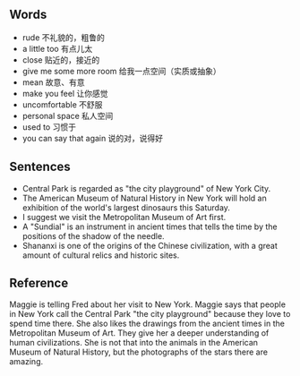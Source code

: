 ## Words
* rude 不礼貌的，粗鲁的
* a little too 有点儿太
* close 贴近的，接近的
* give me some more room 给我一点空间（实质或抽象）
* mean 故意、有意
* make you feel 让你感觉
* uncomfortable 不舒服
* personal space 私人空间
* used to 习惯于
* you can say that again 说的对，说得好

## Sentences
* Central Park is regarded as "the city playground" of New York City.
* The American Museum of Natural History in New York will hold an exhibition of the world's largest dinosaurs this Saturday.
* I suggest we visit the Metropolitan Museum of Art first.
* A "Sundial" is an instrument in ancient times that tells the time by the positions of the shadow of the needle.
* Shananxi is one of the origins of the Chinese civilization, with a great amount of cultural relics and historic sites.

## Reference
Maggie is telling Fred about her visit to New York. Maggie says that people in New York call the Central Park "the city playground" because they love to spend time there. She also likes the drawings from the ancient times in the Metropolitan Museum of Art. They give her a deeper understanding of human civilizations. She is not that into the animals in the American Museum of Natural History, but the photographs of the stars there are amazing.
